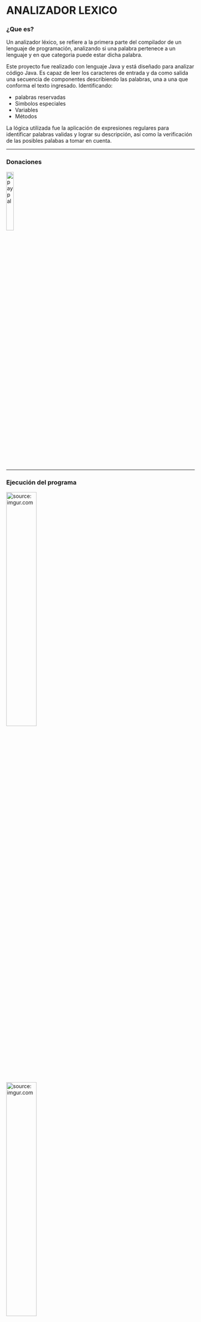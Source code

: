 # **ANALIZADOR LEXICO**


### **¿Que es?**

Un analizador léxico, se refiere a la primera parte del compilador de un lenguaje de programación, analizando si una palabra pertenece a un lenguaje y en que categoria puede estar dicha palabra.

Este proyecto fue realizado con lenguaje Java y está diseñado para analizar código Java. Es capaz de leer los caracteres de entrada y da como salida una secuencia de componentes describiendo las palabras, una a una que conforma el texto ingresado. Identificando:
- palabras reservadas
- Simbolos especiales
- Variables
- Métodos

La lógica utilizada fue la aplicación de expresiones regulares para identificar palabras validas y lograr su descripción, así como la verificación de las posibles palabas a tomar en cuenta.

------------


### **Donaciones**

<a href="https://www.paypal.com/paypalme/EAjset?locale.x=es_XC" alt="paypal" target="_blank">
<img src="https://i.imgur.com/IWPug8j.png" title="paypal" width="20%"></a>

------------


### **Ejecución del programa**
<a href="https://imgur.com/glzU3zs"><img src="https://i.imgur.com/glzU3zs.png" title="source: imgur.com" width="40%"/></a>

<a href="https://imgur.com/MTfSCGn"><img src="https://i.imgur.com/MTfSCGn.png" title="source: imgur.com" width="40%"/></a>
